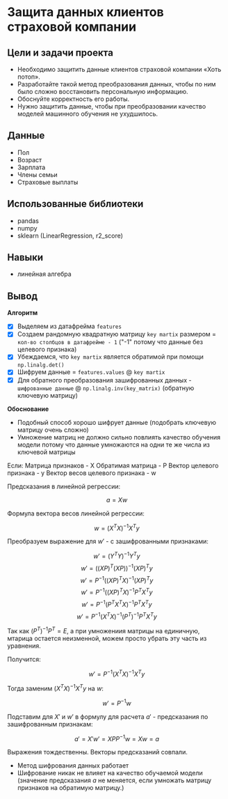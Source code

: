 # Защита данных клиентов страховой компании

## Цели и задачи проекта

- Необходимо защитить данные клиентов страховой компании «Хоть потоп».
- Разработайте такой метод преобразования данных, чтобы по ним было сложно восстановить персональную информацию.
- Обоснуйте корректность его работы.
- Нужно защитить данные, чтобы при преобразовании качество моделей машинного обучения не ухудшилось.

## Данные

- Пол
- Возраст
- Зарплата
- Члены семьи
- Страховые выплаты

## Использованные библиотеки

- pandas
- numpy
- sklearn (LinearRegression, r2_score)

## Навыки

- линейная алгебра

## Вывод

**Алгоритм**

- [x] Выделяем из датафрейма `features`
- [x] Создаем рандомную квадратную матрицу `key martix` размером = `кол-во столбцов в датафрейме - 1` ("-1" потому что данные без целевого признака)
- [x] Убеждаемся, что `key martix` является обратимой при помощи `np.linalg.det()`
- [x] Шифруем данные = `features.values` @ `key martix`
- [x] Для обратного преобразования зашифрованных данных - `шифрованные данные` @ `np.linalg.inv(key_matrix)` (обратную ключевую матрицу)

**Обоснование**

- Подобный способ хорошо шифрует данные (подобрать ключевую матрицу очень сложно)
- Умножение матриц не должно сильно повлиять качество обучения модели потому что данные умножаются на одни те же числа из ключевой матрицы

Если: Матрица признаков - X Обратимая матрица - P Вектор целевого признака - y Вектор весов целевого признака - w

Предсказания в линейной регрессии:

$$a = X w$$

Формула вектора весов линейной регрессии:

$$w = (X^TX)^{-1}X^Ty$$

Преобразуем выражение для $w'$ - с зашифрованными признаками:

$$    w' = (Y^TY)^{-1} Y^Ty$$
$$    w'= ((XP)^T(XP))^{-1} (XP)^Ty$$
$$    w'= P^{-1}((XP)^{T}X)^{-1} (XP)^Ty$$
$$    w'= P^{-1}((XP)^{T}X)^{-1} P^TX^Ty$$
$$    w'= P^{-1}(P^TX^TX)^{-1} P^TX^Ty$$
$$   w'= P^{-1}(X^TX)^{-1}(P^T)^{-1} P^TX^Ty$$

Так как $(P^{T})^{-1} P^T = E$, а при умножениия матрицы на единичную, мтарица остается неизменной, можем просто убрать эту часть из уравнения.

Получится:

$$   w'= P^{-1}(X^TX)^{-1}X^Ty$$

Тогда заменим $(X^TX)^{-1}X^Ty$ на $w$:

$$w'= P^{-1}w$$

Подставим для $X'$ и $w'$ в формулу для расчета $a'$ - предсказания по зашифрованным признакам:

$$a'=X'w' = XPP^{-1}w = Xw = a$$

Выражения тождественны. Векторы предсказаний совпали.

- Метод шифрования данных работает
- Шифрование никак не влияет на качество обучаемой модели (значение предсказания $a$ не меняется, если умножать матрицу признаков на обратимую матрицу.)